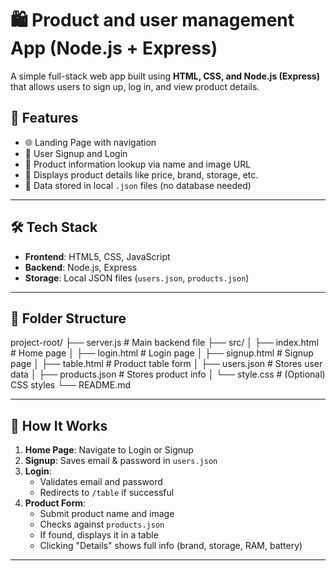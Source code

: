# 🛍️ Product and user management App (Node.js + Express)

A simple full-stack web app built using **HTML, CSS, and Node.js (Express)** that allows users to sign up, log in, and view product details.

## 🚀 Features

- 🌐 Landing Page with navigation
- 🔐 User Signup and Login
- 🛒 Product information lookup via name and image URL
- 📄 Displays product details like price, brand, storage, etc.
- 📁 Data stored in local `.json` files (no database needed)

---

## 🛠️ Tech Stack

- **Frontend**: HTML5, CSS, JavaScript
- **Backend**: Node.js, Express
- **Storage**: Local JSON files (`users.json`, `products.json`)

---

## 📁 Folder Structure

project-root/
├── server.js # Main backend file
├── src/
│ ├── index.html # Home page
│ ├── login.html # Login page
│ ├── signup.html # Signup page
│ ├── table.html # Product table form
│ ├── users.json # Stores user data
│ ├── products.json # Stores product info
│ └── style.css # (Optional) CSS styles
└── README.md

---

## 🧪 How It Works

1. **Home Page**: Navigate to Login or Signup
2. **Signup**: Saves email & password in `users.json`
3. **Login**:
   - Validates email and password
   - Redirects to `/table` if successful
4. **Product Form**:
   - Submit product name and image
   - Checks against `products.json`
   - If found, displays it in a table
   - Clicking "Details" shows full info (brand, storage, RAM, battery)

---